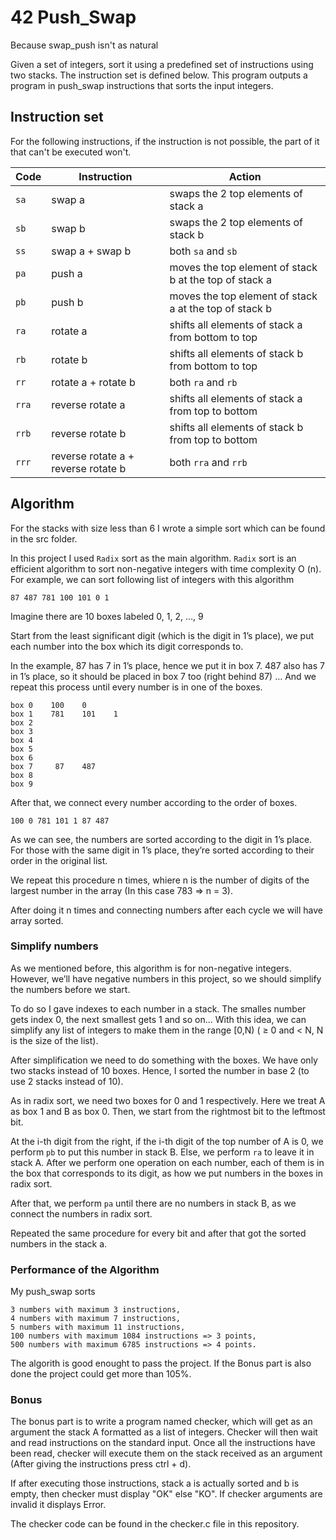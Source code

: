 # 42 Push_Swap

Because swap_push isn't as natural

Given a set of integers, sort it using a predefined set of instructions using
two stacks. The instruction set is defined below. This program outputs a program
in push_swap instructions that sorts the input integers.

## Instruction set

For the following instructions, if the instruction is not possible, the part of
it that can't be executed won't.

| Code  | Instruction                         | Action                                                 |
| ----- | ----------------------------------- | ------------------------------------------------------ |
| `sa`  | swap a                              | swaps the 2 top elements of stack a                    |
| `sb`  | swap b                              | swaps the 2 top elements of stack b                    |
| `ss`  | swap a + swap b                     | both `sa` and `sb`                                     |
| `pa`  | push a                              | moves the top element of stack b at the top of stack a |
| `pb`  | push b                              | moves the top element of stack a at the top of stack b |
| `ra`  | rotate a                            | shifts all elements of stack a from bottom to top      |
| `rb`  | rotate b                            | shifts all elements of stack b from bottom to top      |
| `rr`  | rotate a + rotate b                 | both `ra` and `rb`                                     |
| `rra` | reverse rotate a                    | shifts all elements of stack a from top to bottom      |
| `rrb` | reverse rotate b                    | shifts all elements of stack b from top to bottom      |
| `rrr` | reverse rotate a + reverse rotate b | both `rra` and `rrb`                                   |

## Algorithm

For the stacks with size less than 6 I wrote a simple sort which can be found in the src folder.

In this project I used `Radix` sort as the main algorithm. `Radix` sort is an efficient algorithm to sort non-negative integers
with time complexity O (n). For example, we can sort following list of integers with this algorithm

```
87 487 781 100 101 0 1
```

Imagine there are 10 boxes labeled 0, 1, 2, …, 9

Start from the least significant digit (which is the digit in 1’s place), we put each number into the box which its digit corresponds to.

In the example, 87 has 7 in 1’s place, hence we put it in box 7. 487 also has 7 in 1’s place, so it should be placed in box 7 too (right behind 87) … And we repeat this process until every number is in one of the boxes.

```
box 0    100    0
box 1    781    101    1
box 2
box 3
box 4
box 5
box 6
box 7     87    487
box 8
box 9
```

After that, we connect every number according to the order of boxes.

```
100 0 781 101 1 87 487
```

As we can see, the numbers are sorted according to the digit in 1’s place. For those with the same digit in 1’s place, they’re sorted according to their order in the original list.

We repeat this procedure n times, whiere n is the number of digits of the largest number in the array
(In this case 783 => n = 3).

After doing it n times and connecting numbers after each cycle we will have array sorted.

### Simplify numbers

As we mentioned before, this algorithm is for non-negative integers. However, we’ll have negative numbers in this project, so we should simplify the numbers before we start.

To do so I gave indexes to each number in a stack. The smalles number gets index 0, the next smallest gets 1 and so on...
With this idea, we can simplify any list of integers to make them in the range [0,N) ( ≥ 0 and < N, N is the size of the list).

After simplification we need to do something with the boxes. We have only two stacks instead of 10 boxes. Hence, I sorted the number in base 2 (to use 2 stacks instead of 10).

As in radix sort, we need two boxes for 0 and 1 respectively. Here we treat A as box 1 and B as box 0. Then, we start from the rightmost bit to the leftmost bit.

At the i-th digit from the right, if the i-th digit of the top number of A is 0, we perform `pb` to put this number in stack B. Else, we perform `ra` to leave it in stack A. After we perform one operation on each number, each of them is in the box that corresponds to its digit, as how we put numbers in the boxes in radix sort.

After that, we perform `pa` until there are no numbers in stack B, as we connect the numbers in radix sort.

Repeated the same procedure for every bit and after that got the sorted numbers in the stack a.

### Performance of the Algorithm

My push_swap sorts

    3 numbers with maximum 3 instructions,
    4 numbers with maximum 7 instructions,
    5 numbers with maximum 11 instructions,
    100 numbers with maximum 1084 instructions => 3 points,
    500 numbers with maximum 6785 instructions => 4 points.

The algorith is good enought to pass the project. If the Bonus part is also done the project could get more than 105%.

### Bonus

The bonus part is to write a program named checker, which will get as an argument the stack A formatted as a list of integers. Checker will then wait and read instructions on the standard input. Once all the instructions have been read, checker will execute them on the stack received as an argument (After giving the instructions press ctrl + d).

If after executing those instructions, stack a is actually sorted and b is empty, then
checker must display "OK" else "KO". If checker arguments are invalid it displays Error.

The checker code can be found in the checker.c file in this repository.
